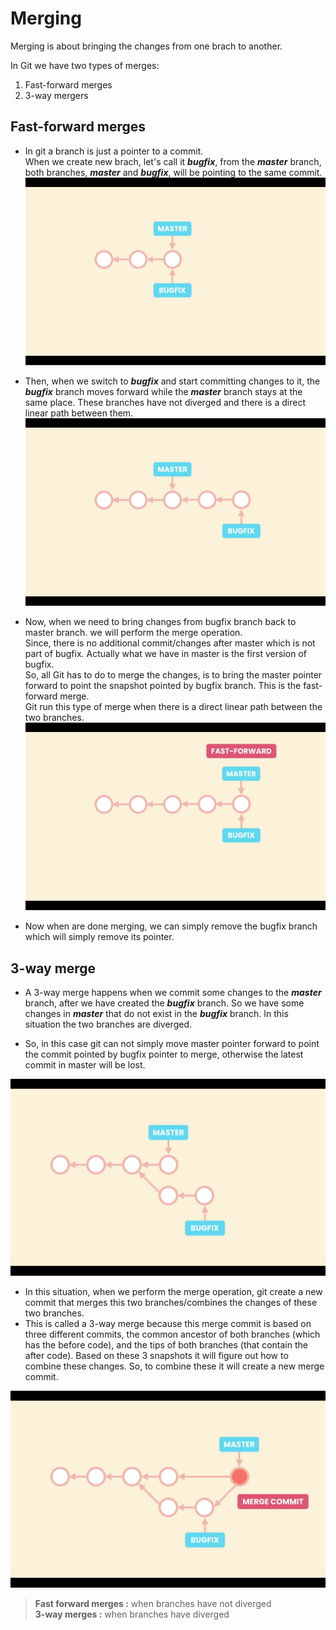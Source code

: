 # Merging

Merging is about bringing the changes from one brach to another.

In Git we have two types of merges:

1. Fast-forward merges
2. 3-way mergers

## Fast-forward merges

- In git a branch is just a pointer to a commit.<br>
When we create new brach, let's call it ***bugfix***, from the ***master*** branch, both branches, ***master*** and ***bugfix***, will be pointing to the same commit.
![](./images/Screenshot4.png)

- Then, when we switch to ***bugfix*** and start committing changes to it, the ***bugfix*** branch moves forward while the ***master*** branch stays at the same place. These branches have not diverged and there is a direct linear path between them.
![](./images/Screenshot5.png)

- Now, when we need to bring changes from bugfix branch back to master branch. we will perform the merge operation.<br>
Since, there is no additional commit/changes after master which is not part of bugfix. Actually what we have in master is the first version of bugfix. <br>
So, all Git has to do to merge the changes, is to bring the master pointer forward to point the snapshot pointed by bugfix branch. This is the fast-forward merge. <br>
Git run this type of merge when there is a direct linear path between the two branches.
![](./images/Screenshot6.png)

- Now when are done merging, we can simply remove the bugfix branch which will simply remove its pointer.

## 3-way merge

- A 3-way merge happens when we commit some changes to the ***master*** branch, after we have created the ***bugfix*** branch. So we have some changes in ***master*** that do not exist in the ***bugfix*** branch. In this situation the two branches are diverged.

- So, in this case git can not simply move master pointer forward to point the commit pointed by bugfix pointer to merge, otherwise the latest commit in master will be lost.

![](./images/Screenshot7.png)

- In this situation, when we perform the merge operation, git create a new commit that merges this two branches/combines the changes of these two branches. 
- This is called a 3-way merge because this merge commit is based on three different commits, the common ancestor of both branches (which has the before code), and the tips of both branches (that contain the after code).
Based on these 3 snapshots it will figure out how to combine these changes.
So, to combine these it will create a new merge commit.

![](./images/Screenshot8.png)


> **Fast forward merges :** when branches have not diverged <br> **3-way merges :** when branches have diverged